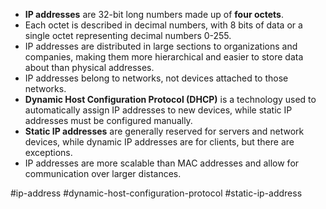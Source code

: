 -   **IP addresses** are 32-bit long numbers made up of **four octets**.
-   Each octet is described in decimal numbers, with 8 bits of data or a single octet representing decimal numbers 0-255.
-   IP addresses are distributed in large sections to organizations and companies, making them more hierarchical and easier to store data about than physical addresses.
-   IP addresses belong to networks, not devices attached to those networks.
-   **Dynamic Host Configuration Protocol (DHCP)** is a technology used to automatically assign IP addresses to new devices, while static IP addresses must be configured manually.
-   **Static IP addresses** are generally reserved for servers and network devices, while dynamic IP addresses are for clients, but there are exceptions.
-   IP addresses are more scalable than MAC addresses and allow for communication over larger distances.

#ip-address #dynamic-host-configuration-protocol #static-ip-address